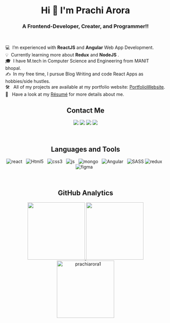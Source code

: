 ### <h1 align="center">Hi 👋  I'm **Prachi Arora** </h1>

### <h3 align="center">A Frontend-Developer, Creater, and Programmer!!</h3><br>

💻 &nbsp;I’m experienced with **ReactJS** and **Angular** Web App Development.\
💡 &nbsp;Currently learning more about **Redux** and **NodeJS** .\
🎓 &nbsp;I have M.tech in Computer Science and Engineering from MANIT bhopal.\
✍️ &nbsp;In my free time, I pursue Blog Writing and code React Apps as hobbies/side hustles.\
🛠 &nbsp; All of my projects are available at my portfolio website: [PortfolioWebsite](https://prachiarora1.github.io/portfolio/).\
📄 &nbsp; Have a look at my [Résumé](https://prachiarora1.github.io/portfolio/PrachiArora24.pdf) for more details about me.
<br>

### <h2 align="center">Contact Me</h2>
<p align="center">   
  <a href="mailto:prachiarora0111@gmail.com" target="_blank"><img src="https://img.shields.io/badge/-Gmail-F5F5F5?style=for-the-badge&logo=gmail&logoColor=DB4437"></a>
    <a href="https://www.linkedin.com/in/prachi-arora-09/" target="_blank"><img src="https://img.shields.io/badge/-LinkedIn-F5F5F5?style=for-the-badge&logo=linkedin&logoColor=0077b5"></a> 
  <a href="https://www.instagram.com/prachiar0ra/" target="_blank"><img src="https://img.shields.io/badge/-Instagram-F5F5F5?style=for-the-badge&logo=instagram&logoColor=C13584"></a>
  <a href="https://www.youtube.com/@FromMyLens111" target="_blank"><img src="https://img.shields.io/badge/YouTube-F5F5F5?style=for-the-badge&logo=youtube&logoColor=FF0000"></a>
</p>
<br>

### <h2 align="center">Languages and Tools </h2>
<p align="center">
  	<img src="https://img.shields.io/badge/React-20232A?style=for-the-badge&logo=react&logoColor=61DAFB" alt="react" />&nbsp;&nbsp;
    <img src="https://img.shields.io/badge/HTML5-E34F26?style=for-the-badge&logo=html5&logoColor=white" alt="Html5" />&nbsp;&nbsp;
  	<img src="https://img.shields.io/badge/CSS3-1572B6?style=for-the-badge&logo=css3&logoColor=white" alt="css3" />&nbsp;&nbsp;
	  <img src="https://img.shields.io/badge/JavaScript-F7DF1E?style=for-the-badge&logo=javascript&logoColor=black" alt="js" />&nbsp;&nbsp;
	  <img src="https://img.shields.io/badge/MongoDB-%234ea94b.svg?&style=for-the-badge&logo=mongodb&logoColor=white" alt="mongo" />&nbsp;&nbsp;
    <img src="https://img.shields.io/badge/Angular-DD0031?style=for-the-badge&logo=angular&logoColor=white" alt="Angular">&nbsp;&nbsp;
    <img src="https://img.shields.io/badge/Sass-CC6699?style=for-the-badge&logo=sass&logoColor=white" alt="SASS">
	  <img src="https://img.shields.io/badge/-Redux-61DAFB?style=for-the-badge&logo=redux&logoColor=white" alt="redux" />&nbsp;&nbsp;
	  <img src="https://img.shields.io/badge/-Figma-D3D3D3?style=for-the-badge&logo=figma&logoColor=colorful" alt="figma" />&nbsp;&nbsp;
</p>
<br>
  

### <h2 align="center">GitHub Analytics </h2>


<p align="center">
<a href="https://github.com/prachiarora1">
  <img height="180em" src="https://github-readme-stats.vercel.app/api?username=prachiarora1&show_icons=true&locale=en&theme=algolia"/>
  <img height="180em" src="https://github-readme-stats.vercel.app/api/top-langs?username=prachiarora1&show_icons=true&locale=en&layout=compact&theme=algolia"/>
  <img height="180em" src="https://github-readme-streak-stats.herokuapp.com/?user=prachiarora1&theme=algolia" alt="prachiarora1" />
</a>
</p>


[website]: https://github.com/prachiarora1/
